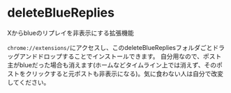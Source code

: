 # deleteBlueReplies
Xからblueのリプレイを非表示にする拡張機能

`chrome://extensions/`にアクセスし、このdeleteBlueRepliesフォルダごとドラッグアンドドロップすることでインストールできます。
自分用なので、ポスト主がblueだった場合も消えます(ホームなどタイムライン上では消えず、そのポストをクリックすると元ポストも非表示になる)。気に食わない人は自分で改変してください。	
